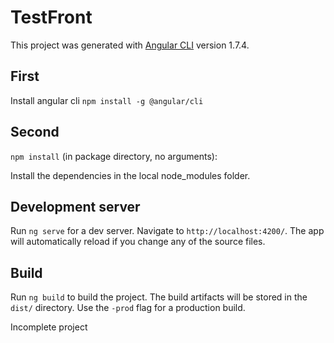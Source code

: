 # TestFront

This project was generated with [Angular CLI](https://github.com/angular/angular-cli) version 1.7.4.

## First
Install angular cli
```npm install -g @angular/cli```

## Second
```npm install``` (in package directory, no arguments):

Install the dependencies in the local node_modules folder.

## Development server

Run `ng serve` for a dev server. Navigate to `http://localhost:4200/`. The app will automatically reload if you change any of the source files.

## Build

Run `ng build` to build the project. The build artifacts will be stored in the `dist/` directory. Use the `-prod` flag for a production build.


Incomplete project
